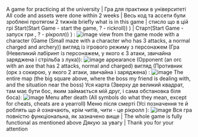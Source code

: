 A game for practicing at the university | Гра для практики в університеті
All code and assets were done within 2 weeks | Весь код та ассети були зроблені протягом 2 тижнів
briefly what is in this game | стисло що в цій грі
Start(Start Game - start the game, ? - rickroll)) ) | Старт(Start Game - запуск гри , ? - рікролл)) ) :
![image](https://github.com/user-attachments/assets/0c144494-976c-4aca-b2b6-40b21c8ea660)
view from the game mode with a character (Game (Small maze with a character who has 3 attacks, a normal charged and archery))
вигляд із ігрового режиму з персонажем (Гра (Невеликий лабіринт із персонажем, у якого є 3 атаки, звичайна заряджена і стрільба з лука)):
![image](https://github.com/user-attachments/assets/a52a9b17-5ad7-4290-96ed-9065b4a076f2)
appearance (Opponent (an orc with an axe that has 2 attacks, normal and charged)
вигляд (Противник (орк з сокирою, у якого 2 атаки, звичайна і заряджена) :
![image](https://github.com/user-attachments/assets/bf9a7530-9399-4f6e-ab40-afeafd54ee51)
The entire map (the big square above, where the boss my friend is dealing with, and the situation near the boss)
Уся карта (Зверху де великий квадрат, там має бути бос, яким займається мій друг, і сама обстановка біля боса):
![image](https://github.com/user-attachments/assets/1a2e9623-c96a-427a-9850-37a211e0f4a8)
Menu after death (All symbols do what they mean, except for cheats, cheats are a yearroll)
Меню після смерті (Усі позначення те й роблять що й означають, крім читів, чити - це рікролл ):
![image](https://github.com/user-attachments/assets/b511348d-5441-407a-a6f2-37eccdcaff05)
Вся гра повністю функціональна, як зазначено вище | The whole game is fully functional as mentioned above 
Дякую за увагу | Thank you for your attention
